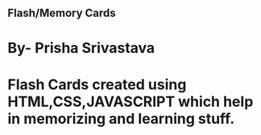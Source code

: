 ## Flash/Memory Cards 

# By- Prisha Srivastava

# Flash Cards created using HTML,CSS,JAVASCRIPT which help in memorizing and learning stuff.